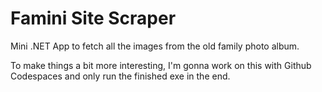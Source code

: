 # Famini Site Scraper
Mini .NET App to fetch all the images from the old family photo album.

To make things a bit more interesting, I'm gonna work on this with Github Codespaces and only run the finished exe in the end.